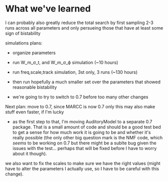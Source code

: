 

# What we've learned

I can probably also greatly reduce the total search by 
first sampling 2-3 runs across all parameters and only persueing
those that have at least some sign of bistability

simulations plans:

 - organize parameters
 - run W_m_σ_t, and W_m_σ_ϕ simulation (~10 hours)
 - run freq,scale,track simulation, 3st only, 3 runs (~130 hours)
 - then run hopefully a much smaller set over the parameters that showed
   reasonable bistability

 - we're going to try to switch to 0.7 before too many other changes

Next plan: move to 0.7, since MARCC is now 0.7 only this may also make stuff
even faster, if I'm lucky
  - as the first step to that, I'm moving AuditoryModel to a separate 0.7
    package. That is a small amount of code and should be a good test bed to get
    a sense for how much work it is going to be and whether it's really possible
    (the only other big question mark is the NMF code, which *seems* to be
    working on 0.7 but there might be a sublte bug given the issues with the
    test...  perhaps that will be fixed before I have to worry about it though).

we also want to fix the scales to make sure we have the right values (might have
to alter the parameters I actually use, so I have to be careful with this
change).
